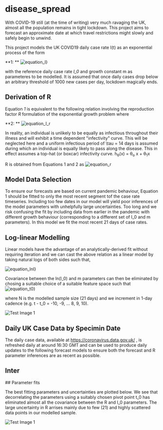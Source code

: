# disease_spread

With COVID-19 still (at the time of writing) very much ravaging the UK, almost all the population remains in tight lockdown. This project aims to forecast an approximate date at which travel restrictions might slowly and safely begin to unwind. 

This project models the UK COVID19 daily case rate I(t) as an exponential process of the form

**1: ** <img src="https://latex.codecogs.com/svg.latex?\Large&space;I(t)=I_0e^{m(t-t_0)}" title="equation_I}" />  

with the reference daily case rate *I_0* and growth constant m as parameteres to be modelled. It is assumed that once daily cases drop below an arbitrary threshold of 1000 new cases per day, lockdown magically ends.


## Derivation of R

Equation *1* is equivalent to the following relation involving the reproduction factor *R* formulation of the exponential growth problem where

**2: ** <img src="https://latex.codecogs.com/svg.latex?\Large&space;I(t)=I_0R^{(t-t_0)/\tau}" title="equation_I_r" />

In reality, an individual is unlikely to be equally as infectious throughout their illness and will exhibit a time dependent "infectivity" curve. This will be neglected here and a uniform infectious period of \tau = 14 days is assumed during which an individual is equally likely to pass along the disease. This in effect assumes a top-hat (or boxcar) infectivity curve. h<sub>&theta;</sub>(x) = &theta;<sub>o</sub> x + &theta;<sub>1</sub>x

 R is obtained from Equations 1 and 2 as 
<img src="https://latex.codecogs.com/svg.latex?\Large&space;R=e^{m\tau}" title="equation_r" />



## Model Data Selection

To ensure our forecasts are based on current pandemic behaviour, Equation 1 should be fitted to only the most recent segment tof the case rate timeseries. Including too few dates in our model will yield poor inferences of the model parameters with unhelpfully large uncertainties. Too long and we risk confusing the fit by including data from earlier in the pandemic with different growth behaviour (corresponding to a different set of I_0 and m parameters). In this model we fit the most recent 21 days of case rates.


## Log-linear Modelling

Linear models have the advantage of an analytically-derived fit without requiring iteration and we can cast the above relation as a linear model by taking natural logs of both sides such that, 

<img src="https://latex.codecogs.com/svg.latex?\Large&space;ln(I)=ln(I_0)+m(t-t_0)" title="equation_lnI}" />

Covariance between the ln(I_0) and m parameters can then be eliminated by chosing a suitable choice of a suitable feature space such that
<img src="https://latex.codecogs.com/svg.latex?\Large&space;t-t_0 = -N/2 ... N/2" title="equation_t0}" />

where N is the modelled sample size (21 days) and we increment in 1-day cadence (e.g. t - t_0 = -10, -9, ... 8, 9, 10).



![Test Image 1](https://github.com/dstarkey23/disease_spread/blob/master/results/recent/forecast.png)


## Daily UK Case Data by Specimin Date
The daily case data, available at https://coronavirus.data.gov.uk/ , is refreshed daily at around 16:30 GMT and can be used to produce daily updates to the following forecast models to ensure both the forecast and R parameter inferences are as recent as possible.


## Inter





## Parameter fits

The best fitting parameters and uncertainties are plotted below. We see that decorrelating the parameters using a suitably chosen  pivot point t_0 has eliminated almost all the covariance between the R and I_0 parameters. The large uncertainty in R arrises mainly due to few (21) and highly scattered data points in our modelled sample.

![Test Image 1](https://github.com/dstarkey23/disease_spread/blob/master/results/recent/correlation.png)

